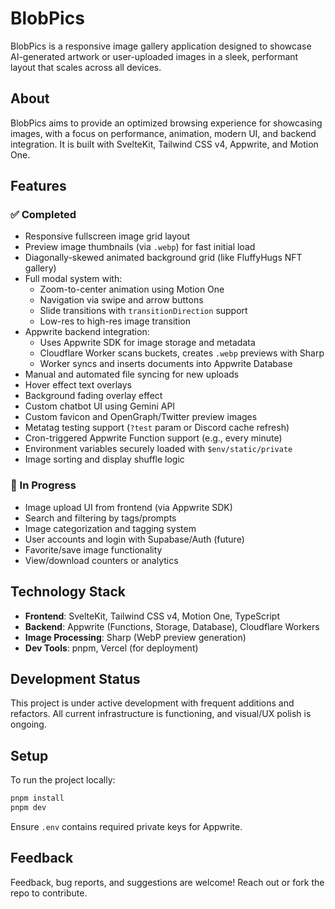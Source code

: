 # BlobPics

BlobPics is a responsive image gallery application designed to showcase AI-generated artwork or user-uploaded images in a sleek, performant layout that scales across all devices.

## About

BlobPics aims to provide an optimized browsing experience for showcasing images, with a focus on performance, animation, modern UI, and backend integration. It is built with SvelteKit, Tailwind CSS v4, Appwrite, and Motion One.

## Features

### ✅ Completed

- Responsive fullscreen image grid layout
- Preview image thumbnails (via `.webp`) for fast initial load
- Diagonally-skewed animated background grid (like FluffyHugs NFT gallery)
- Full modal system with:
  - Zoom-to-center animation using Motion One
  - Navigation via swipe and arrow buttons
  - Slide transitions with `transitionDirection` support
  - Low-res to high-res image transition
- Appwrite backend integration:
  - Uses Appwrite SDK for image storage and metadata
  - Cloudflare Worker scans buckets, creates `.webp` previews with Sharp
  - Worker syncs and inserts documents into Appwrite Database
- Manual and automated file syncing for new uploads
- Hover effect text overlays
- Background fading overlay effect
- Custom chatbot UI using Gemini API
- Custom favicon and OpenGraph/Twitter preview images
- Metatag testing support (`?test` param or Discord cache refresh)
- Cron-triggered Appwrite Function support (e.g., every minute)
- Environment variables securely loaded with `$env/static/private`
- Image sorting and display shuffle logic

### 🧪 In Progress

- Image upload UI from frontend (via Appwrite SDK)
- Search and filtering by tags/prompts
- Image categorization and tagging system
- User accounts and login with Supabase/Auth (future)
- Favorite/save image functionality
- View/download counters or analytics

## Technology Stack

- **Frontend**: SvelteKit, Tailwind CSS v4, Motion One, TypeScript
- **Backend**: Appwrite (Functions, Storage, Database), Cloudflare Workers
- **Image Processing**: Sharp (WebP preview generation)
- **Dev Tools**: pnpm, Vercel (for deployment)

## Development Status

This project is under active development with frequent additions and refactors. All current infrastructure is functioning, and visual/UX polish is ongoing.

## Setup

To run the project locally:

```bash
pnpm install
pnpm dev
```

Ensure `.env` contains required private keys for Appwrite.

## Feedback

Feedback, bug reports, and suggestions are welcome! Reach out or fork the repo to contribute.
